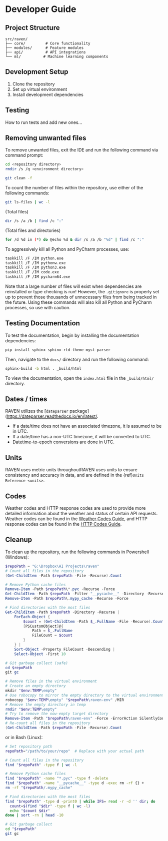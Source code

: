 # Developer Guide

## Project Structure
```
src/raven/
├── core/         # Core functionality
├── modules/      # Feature modules
├── api/          # API integrations
└── ml/          # Machine learning components
```
## Development Setup
1. Clone the repository
2. Set up virtual environment
3. Install development dependencies

## Testing
How to run tests and add new ones...

## Removing unwanted files
To remove unwanted files, exit the IDE and run the following command via
command prompt:
```bash
cd <repository directory>
rmdir /s /q <environment directory>

git clean -f
```

To count the number of files within the repository, use either of the following
commands:
```bash
git ls-files | wc -l
```
(Total files)
```bash
dir /s /a /b | find /c ":"
```
(Total files and directories)
```bash
for /d %d in (*) do @echo %d & dir /s /a /b "%d" | find /c ":"
```

To aggressively kill all Python and PyCharm processes, use:
```bash
taskkill /F /IM python.exe
taskkill /F /IM pythonw.exe
taskkill /F /IM python3.exe
taskkill /F /IM code.exe
taskkill /F /IM pycharm64.exe
```
Note that a large number of files will exist when dependencies are reinstalled
or type checking is run! However, the `.gitignore` is properly set up to prevent
those thousands of unnecessary files from being tracked in the future. Using
these commands will also kill all Python and PyCharm processes, so use with caution.

## Testing Documentation
To test the documentation, begin by installing the documentation dependencies:
```bash
pip install sphinx sphinx-rtd-theme myst-parser
```
Then, navigate to the `docs/` directory and run the following command:
```bash
sphinx-build -b html . _build/html
```
To view the documentation, open the `index.html` file in the `_build/html/` directory.

## Dates / times
RAVEN utilizes the [`dateparser` package](https://dateparser.readthedocs.io/en/latest/.
- If a date/time does not have an associated timezone, it is assumed to be in UTC.
- If a date/time has a non-UTC timezone, it will be converted to UTC.
- Datetime-to-epoch conversions are done in UTC.

## Units

RAVEN uses metric units throughoutRAVEN uses units to ensure consistency and accuracy in data, and are
defined in the {ref}`Units Reference <units>`.


## Codes
Weather codes and HTTP response codes are used to provide more detailed information
about the weather and status of certain API requests. Weather codes can be found in 
the [Weather Codes Guide](./weather-codes.md), and HTTP response codes can be found in
the [HTTP Codes Guide](./http-codes.md).

## Cleanup
To clean up the repository, run the following commands in Powershell (Windows):
```powershell
$repoPath = "G:\Dropbox\AI Projects\raven"
# Count all files in the repository
(Get-ChildItem -Path $repoPath -File -Recurse).Count

# Remove Python cache files
Remove-Item -Path $repoPath\*.pyc -Recurse -Force
Get-ChildItem -Path $repoPath -Filter "__pycache__" -Directory -Recurse | Remove-Item -Recurse -Force
Remove-Item -Path $repoPath\.mypy_cache -Recurse -Force

# Find directories with the most files
Get-ChildItem -Path $repoPath -Directory -Recurse | 
    ForEach-Object { 
        $count = (Get-ChildItem -Path $_.FullName -File -Recurse).Count
        [PSCustomObject]@{
            Path = $_.FullName
            FileCount = $count
        }
    } | 
    Sort-Object -Property FileCount -Descending | 
    Select-Object -First 10

# Git garbage collect (safe)
cd $repoPath
git gc

# Remove files in the virtual environment
# Create an empty directory 
mkdir "$env:TEMP\empty"
# Use robocopy to mirror the empty directory to the virtual environment
robocopy "$env:TEMP\empty" "$repoPath\raven-env" /MIR
# Remove the empty directory in temp
rmdir "$env:TEMP\empty"
# Try to remove the now-empty target directory
Remove-Item -Path "$repoPath\raven-env" -Force -ErrorAction SilentlyContinue
# Re-count all files in the repository
(Get-ChildItem -Path $repoPath -File -Recurse).Count
```

or in Bash (Linux):
```bash
# Set repository path
repoPath="/path/to/your/repo"  # Replace with your actual path

# Count all files in the repository
find "$repoPath" -type f | wc -l

# Remove Python cache files
find "$repoPath" -name "*.pyc" -type f -delete
find "$repoPath" -name "__pycache__" -type d -exec rm -rf {} +
rm -rf "$repoPath/.mypy_cache"

# Find directories with the most files
find "$repoPath" -type d -print0 | while IFS= read -r -d '' dir; do
  count=$(find "$dir" -type f | wc -l)
  echo "$count $dir"
done | sort -rn | head -10

# Git garbage collect
cd "$repoPath"
git gc
```